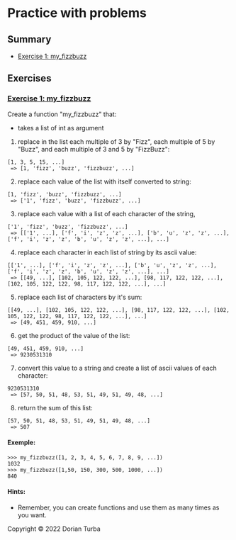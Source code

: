 # Practice with problems

## Summary

- [Exercise 1: my_fizzbuzz][exercise 1 header]

## Exercises

### [Exercise 1: my_fizzbuzz][summary header]

Create a function "my_fizzbuzz" that:
  - takes a list of int as argument

  1. replace in the list each multiple of 3 by "Fizz", each multiple of 5 by 
"Buzz", and each multiple of 3 and 5 by "FizzBuzz":
```
[1, 3, 5, 15, ...]
 => [1, 'fizz', 'buzz', 'fizzbuzz', ...]
```
  2. replace each value of the list with itself converted to string:
```
[1, 'fizz', 'buzz', 'fizzbuzz', ...]
 => ['1', 'fizz', 'buzz', 'fizzbuzz', ...]
```
  3. replace each value with a list of each character of the string,
```
['1', 'fizz', 'buzz', 'fizzbuzz', ...]
 => [['1', ...], ['f', 'i', 'z', 'z', ...], ['b', 'u', 'z', 'z', ...], ['f', 'i', 'z', 'z', 'b', 'u', 'z', 'z', ...], ...]
```
  4. replace each character in each list of string by its ascii value:
```
[['1', ...], ['f', 'i', 'z', 'z', ...], ['b', 'u', 'z', 'z', ...], ['f', 'i', 'z', 'z', 'b', 'u', 'z', 'z', ...], ...]
 => [[49, ...], [102, 105, 122, 122, ...], [98, 117, 122, 122, ...], [102, 105, 122, 122, 98, 117, 122, 122, ...], ...]
```
  5. replace each list of characters by it's sum:
```
[[49, ...], [102, 105, 122, 122, ...], [98, 117, 122, 122, ...], [102, 105, 122, 122, 98, 117, 122, 122, ...], ...]
 => [49, 451, 459, 910, ...]
```
  6. get the product of the value of the list:
```
[49, 451, 459, 910, ...]
 => 9230531310
```
  7. convert this value to a string and create a list of ascii values of each character:
```
9230531310
 => [57, 50, 51, 48, 53, 51, 49, 51, 49, 48, ...]
```
  8. return the sum of this list:
```
[57, 50, 51, 48, 53, 51, 49, 51, 49, 48, ...]
 => 507
```


#### Exemple:

```
>>> my_fizzbuzz([1, 2, 3, 4, 5, 6, 7, 8, 9, ...])
1032
>>> my_fizzbuzz([1,50, 150, 300, 500, 1000, ...])
840
```

#### Hints:
  - Remember, you can create functions and use them as many times as you want.

Copyright © 2022 Dorian Turba

[summary header]: #Summary

[exercise 1 header]: #exercise-1-my_list
